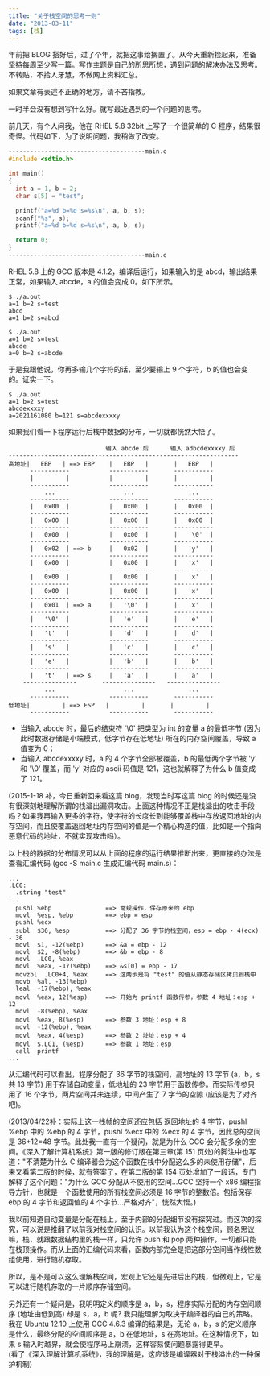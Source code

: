 ```yaml
---
title: "关于栈空间的思考一则"
date: "2013-03-11"
tags: [栈]
---
```


年前把 BLOG 搭好后，过了个年，就把这事给搁置了。从今天重新捡起来，准备坚持每周至少写一篇。写作主题是自己的所思所想，遇到问题的解决办法及思考。不转贴，不拾人牙慧，不做网上资料汇总。

如果文章有表述不正确的地方，请不吝指教。

一时半会没有想到写什么好。就写最近遇到的一个问题的思考。

前几天，有个人问我，他在 RHEL 5.8 32bit 上写了一个很简单的 C 程序，结果很奇怪。代码如下，为了说明问题，我稍做了改变。

```c
--------------------------------------main.c
#include <sdtio.h>

int main()
{
  int a = 1, b = 2;
  char s[5] = "test";

  printf("a=%d b=%d s=%s\n", a, b, s);
  scanf("%s", s);
  printf("a=%d b=%d s=%s\n", a, b, s);

  return 0; 
}
--------------------------------------main.c
```    

RHEL 5.8 上的 GCC 版本是 4.1.2，编译后运行，如果输入的是 abcd，输出结果正常，如果输入 abcde，a 的值会变成 0。如下所示。

    $ ./a.out
    a=1 b=2 s=test
    abcd
    a=1 b=2 s=abcd

    $ ./a.out
    a=1 b=2 s=test
    abcde
    a=0 b=2 s=abcde

于是我跟他说，你再多输几个字符的话，至少要输上 9 个字符，b 的值也会变的。证实一下。


    $ ./a.out
    a=1 b=2 s=test
    abcdexxxxy
    a=2021161080 b=121 s=abcdexxxxy


如果我们看一下程序运行后栈中数据的分布，一切就都恍然大悟了。

                               输入 abcde 后      输入 adbcdexxxxy 后
    ----------------------------------------------------------------
    高地址|   EBP   | ==> EBP    |   EBP   |       |   EBP   |
          -----------           -----------       -----------
          |         |           |         |       |         |
          -----------           -----------       -----------
              ...                   ...               ...
          -----------           -----------       -----------
          |   0x00  |           |   0x00  |       |   0x00  |
          -----------           -----------       -----------
          |   0x00  |           |   0x00  |       |   0x00  |
          -----------           -----------       -----------
          |   0x00  |           |   0x00  |       |   '\0'  |
          -----------           -----------       -----------
          |   0x02  | ==> b     |   0x02  |       |   'y'   |
          -----------           -----------       -----------
          |   0x00  |           |   0x00  |       |   'x'   |
          -----------            -----------      -----------
          |   0x00  |           |   0x00  |       |   'x'   |
          -----------           -----------       -----------
          |   0x00  |           |   0x00  |       |   'x'   |
          -----------           -----------       -----------
          |   0x01  | ==> a     |   '\0'  |       |   'x'   |
          -----------           -----------       -----------
          |   '\0'  |           |   'e'   |       |   'e'   |
          -----------           -----------       -----------
          |   't'   |           |   'd'   |       |   'd'   |
          -----------           -----------       -----------
          |   's'   |           |   'c'   |       |   'c'   |
          -----------           -----------       -----------
          |   'e'   |           |   'b'   |       |   'b'   |
          -----------           -----------       -----------
          |   't'   | ==> s     |   'a'   |       |   'a'   |
        ---------------       ---------------   ---------------
              ...                   ...               ...
          -----------           -----------       -----------
    低地址|         | ==> ESP   |         |       |         |
          -----------           -----------       -----------


* 当输入 abcde 时，最后的结束符 '\0' 把类型为 int 的变量 a 的最低字节 (因为此时数据存储是小端模式，低字节存在低地址) 所在的内存空间覆盖，导致 a 值变为 0；
* 当输入 abcdexxxxy 时，a 的 4 个字节全部被覆盖，b 的最低两个字节被 'y' 和 '\0' 覆盖，而 'y' 对应的 ascii 码值是 121，这也就解释了为什么 b 值变成了 121。

(2015-1-18 补，今日重新回来看这篇 blog，发现当时写这篇 blog 的时候还是没有很深刻地理解所谓的栈溢出漏洞攻击。上面这种情况不正是栈溢出的攻击手段吗？如果我再输入更多的字符，使字符的长度长到能够覆盖栈中存放返回地址的内存空间，而且使覆盖返回地址内存空间的值是一个精心构造的值，比如是一个指向恶意代码的地址，不就实现攻击吗）。

以上栈的数据的分布情况可以从上面的程序的运行结果推断出来，更直接的办法是查看汇编代码 (gcc -S main.c 生成汇编代码 main.s)：

    ...
    .LC0: 
      .string "test" 
    ...
      pushl %ebp               ==> 常规操作，保存原来的 ebp 
      movl  %esp, %ebp         ==> ebp = esp
      pushl %ecx 
      subl  $36, %esp          ==> 分配了 36 字节的栈空间，esp = ebp - 4(ecx) - 36
      movl  $1, -12(%ebp)      ==> &a = ebp - 12 
      movl  $2, -8(%ebp)       ==> &b = ebp - 8
      movl  .LC0, %eax 
      movl  %eax, -17(%ebp)    ==> &s[0] = ebp - 17
      movzbl  .LC0+4, %eax     ==> 这两步是将 "test" 的值从静态存储区拷贝到栈中
      movb  %al, -13(%ebp)     
      leal  -17(%ebp), %eax 
      movl  %eax, 12(%esp)     ==> 开始为 printf 函数传参，参数 4 地址：esp + 12
      movl  -8(%ebp), %eax 
      movl  %eax, 8(%esp)      ==> 参数 3 地址：esp + 8
      movl  -12(%ebp), %eax 
      movl  %eax, 4(%esp)      ==> 参数 2 址址：esp + 4
      movl  $.LC1, (%esp)      ==> 参数 1 地址：esp
      call  printf 
    ...

从汇编代码可以看出，程序分配了 36 字节的栈空间，高地址的 13 字节 (a，b，s 共 13 字节) 用于存储自动变量，低地址的 23 字节用于函数传参。而实际传参只用了 16 个字节，两片空间并未连续，中间产生了 7 字节的空隙 (应该是为了对齐吧)。 
 
(2013/04/22补：实际上这一栈帧的空间还应包括 返回地址的 4 字节，pushl %ebp 中的 %ebp 的 4 字节，pushl %ecx 中的 %ecx 的 4 字节，因此总的空间是 36+12=48 字节。此处我一直有一个疑问，就是为什么 GCC 会分配多余的空间。《深入了解计算机系统》第一版的修订版在第三章(第 151 页处)的脚注中也写道："不清楚为什么 C 编译器会为这个函数在栈中分配这么多的未使用存储"，后来又看第二版的时候，就有答案了，在第二版的第 154 页处增加了一段话，专门解释了这个问题："为什么 GCC 分配从不使用的空间...GCC 坚持一个 x86 编程指导方针，也就是一个函数使用的所有栈空间必须是 16 字节的整数倍。包括保存 ebp 的 4 字节和返回值的 4 个字节...严格对齐"，恍然大悟。)

我以前知道自动变量是分配在栈上，至于内部的分配细节没有探究过。而这次的探究，可以说是推翻了以前我对栈空间的认识。以前我认为这个栈空间，顾名思议嘛，栈，就跟数据结构里的栈一样，只允许 push 和 pop 两种操作，一切都只能在栈顶操作。而从上面的汇编代码来看，函数内部完全是把这部分空间当作线性数组使用，进行随机存取。

所以，是不是可以这么理解栈空间，宏观上它还是先进后出的栈，但微观上，它是可以进行随机存取的一片顺序存储空间。

另外还有一个疑问是，我明明定义的顺序是 a，b，s，程序实际分配的内存空间顺序 (地址由低到高) 却是 s，a，b 呢? 我只能理解为取决于编译器的自己的策略。我在 Ubuntu 12.10 上使用 GCC 4.6.3 编译的结果是，无论 a，b，s 的定义顺序是什么，最终分配的空间顺序是 a，b 在低地址，s 在高地址。在这种情况下，如果 s 输入时越界，就会使程序马上崩溃，这样容易使问题暴露得更早。  
(看了《深入理解计算机系统》，我的理解是，这应该是编译器对于栈溢出的一种保护机制)
